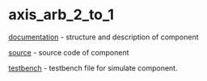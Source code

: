 # axis_arb_2_to_1

[documentation](https://github.com/MasterPlayer/xilinx-vhdl/tree/master/axis_infrastructure/axis_arb_2_to_1/documentation) - structure and description of component

[source](https://github.com/MasterPlayer/xilinx-vhdl/tree/master/axis_infrastructure/axis_arb_2_to_1/source) - source code of component

[testbench](https://github.com/MasterPlayer/xilinx-vhdl/tree/master/axis_infrastructure/axis_arb_2_to_1/testbench) - testbench file for simulate component. 